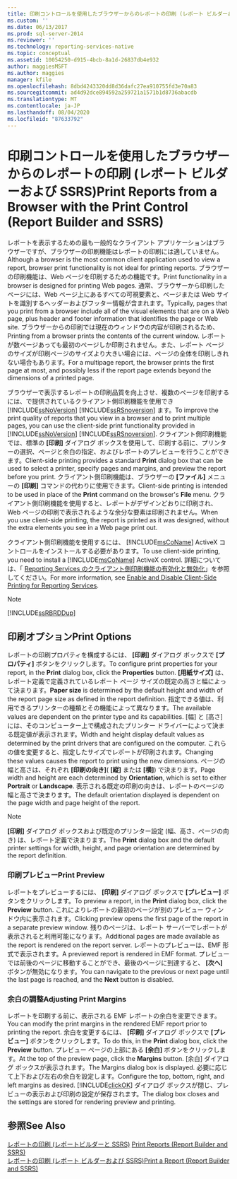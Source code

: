 ```yaml
---
title: 印刷コントロールを使用したブラウザーからのレポートの印刷 (レポート ビルダーおよび SSRS) | Microsoft Docs
ms.custom: ''
ms.date: 06/13/2017
ms.prod: sql-server-2014
ms.reviewer: ''
ms.technology: reporting-services-native
ms.topic: conceptual
ms.assetid: 10054250-d915-4bcb-8a1d-26837db4e932
author: maggiesMSFT
ms.author: maggies
manager: kfile
ms.openlocfilehash: 8dbd4243320dd8d36dafc27ea910755fd3e70a83
ms.sourcegitcommit: ad4d92dce894592a259721a1571b1d8736abacdb
ms.translationtype: MT
ms.contentlocale: ja-JP
ms.lasthandoff: 08/04/2020
ms.locfileid: "87633792"
---
```

# <a name="print-reports-from-a-browser-with-the-print-control-report-builder-and-ssrs"></a><span data-ttu-id="f269d-102">印刷コントロールを使用したブラウザーからのレポートの印刷 (レポート ビルダーおよび SSRS)</span><span class="sxs-lookup"><span data-stu-id="f269d-102">Print Reports from a Browser with the Print Control (Report Builder and SSRS)</span></span>
  <span data-ttu-id="f269d-103">レポートを表示するための最も一般的なクライアント アプリケーションはブラウザーですが、ブラウザーの印刷機能はレポートの印刷には適していません。</span><span class="sxs-lookup"><span data-stu-id="f269d-103">Although a browser is the most common client application used to view a report, browser print functionality is not ideal for printing reports.</span></span> <span data-ttu-id="f269d-104">ブラウザーの印刷機能は、Web ページを印刷するための機能です。</span><span class="sxs-lookup"><span data-stu-id="f269d-104">Print functionality in a browser is designed for printing Web pages.</span></span> <span data-ttu-id="f269d-105">通常、ブラウザーから印刷したページには、Web ページ上にあるすべての可視要素と、ページまたは Web サイトを識別するヘッダーおよびフッター情報が含まれます。</span><span class="sxs-lookup"><span data-stu-id="f269d-105">Typically, pages that you print from a browser include all of the visual elements that are on a Web page, plus header and footer information that identifies the page or Web site.</span></span> <span data-ttu-id="f269d-106">ブラウザーからの印刷では現在のウィンドウの内容が印刷されるため、</span><span class="sxs-lookup"><span data-stu-id="f269d-106">Printing from a browser prints the contents of the current window.</span></span> <span data-ttu-id="f269d-107">レポートが数ページあっても最初のページしか印刷されません。また、レポート ページのサイズが印刷ページのサイズより大きい場合には、ページの全体を印刷しきれない場合もあります。</span><span class="sxs-lookup"><span data-stu-id="f269d-107">For a multipage report, the browser prints the first page at most, and possibly less if the report page extends beyond the dimensions of a printed page.</span></span>  
  
 <span data-ttu-id="f269d-108">ブラウザーで表示するレポートの印刷品質を向上させ、複数のページを印刷するには、で提供されているクライアント側印刷機能を使用でき [!INCLUDE[ssNoVersion](../../includes/ssnoversion-md.md)] [!INCLUDE[ssRSnoversion](../../includes/ssrsnoversion-md.md)] ます。</span><span class="sxs-lookup"><span data-stu-id="f269d-108">To improve the print quality of reports that you view in a browser and to print multiple pages, you can use the client-side print functionality provided in [!INCLUDE[ssNoVersion](../../includes/ssnoversion-md.md)] [!INCLUDE[ssRSnoversion](../../includes/ssrsnoversion-md.md)].</span></span> <span data-ttu-id="f269d-109">クライアント側印刷機能では、標準の **[印刷]** ダイアログ ボックスを使用して、印刷する前に、プリンターの選択、ページと余白の指定、およびレポートのプレビューを行うことができます。</span><span class="sxs-lookup"><span data-stu-id="f269d-109">Client-side printing provides a standard **Print** dialog box that can be used to select a printer, specify pages and margins, and preview the report before you print.</span></span> <span data-ttu-id="f269d-110">クライアント側印刷機能は、ブラウザーの **[ファイル]** メニューの **[印刷]** コマンドの代わりに使用できます。</span><span class="sxs-lookup"><span data-stu-id="f269d-110">Client-side printing is intended to be used in place of the **Print** command on the browser's **File** menu.</span></span> <span data-ttu-id="f269d-111">クライアント側印刷機能を使用すると、レポートがデザインどおりに印刷され、Web ページの印刷で表示されるような余分な要素は印刷されません。</span><span class="sxs-lookup"><span data-stu-id="f269d-111">When you use client-side printing, the report is printed as it was designed, without the extra elements you see in a Web page print out.</span></span>  
  
 <span data-ttu-id="f269d-112">クライアント側印刷機能を使用するには、 [!INCLUDE[msCoName](../../includes/msconame-md.md)] ActiveX コントロールをインストールする必要があります。</span><span class="sxs-lookup"><span data-stu-id="f269d-112">To use client-side printing, you need to install a [!INCLUDE[msCoName](../../includes/msconame-md.md)] ActiveX control.</span></span> <span data-ttu-id="f269d-113">詳細については、「 [Reporting Services のクライアント側印刷機能の有効化と無効化](../report-server/enable-and-disable-client-side-printing-for-reporting-services.md)」を参照してください。</span><span class="sxs-lookup"><span data-stu-id="f269d-113">For more information, see [Enable and Disable Client-Side Printing for Reporting Services](../report-server/enable-and-disable-client-side-printing-for-reporting-services.md).</span></span>  
  
> [!NOTE]  
>  [!INCLUDE[ssRBRDDup](../../includes/ssrbrddup-md.md)]  
  
## <a name="print-options"></a><span data-ttu-id="f269d-114">印刷オプション</span><span class="sxs-lookup"><span data-stu-id="f269d-114">Print Options</span></span>  
 <span data-ttu-id="f269d-115">レポートの印刷プロパティを構成するには、 **[印刷]** ダイアログ ボックスで **[プロパティ]** ボタンをクリックします。</span><span class="sxs-lookup"><span data-stu-id="f269d-115">To configure print properties for your report, in the **Print** dialog box, click the **Properties** button.</span></span> <span data-ttu-id="f269d-116">**[用紙サイズ]** は、レポート定義で定義されているレポート ページ サイズの既定の高さと幅によって決まります。</span><span class="sxs-lookup"><span data-stu-id="f269d-116">**Paper size** is determined by the default height and width of the report page size as defined in the report definition.</span></span> <span data-ttu-id="f269d-117">指定できる値は、利用できるプリンターの種類とその機能によって異なります。</span><span class="sxs-lookup"><span data-stu-id="f269d-117">The available values are dependent on the printer type and its capabilities.</span></span> <span data-ttu-id="f269d-118">[幅] と [高さ] には、そのコンピューター上で構成されたプリンター ドライバーによって決まる既定値が表示されます。</span><span class="sxs-lookup"><span data-stu-id="f269d-118">Width and height display default values as determined by the print drivers that are configured on the computer.</span></span> <span data-ttu-id="f269d-119">これらの値を変更すると、指定したサイズでレポートが印刷されます。</span><span class="sxs-lookup"><span data-stu-id="f269d-119">Changing these values causes the report to print using the new dimensions.</span></span> <span data-ttu-id="f269d-120">ページの幅と高さは、それぞれ **[印刷の向き]**( **[縦]** または **[横]**) で決まります。</span><span class="sxs-lookup"><span data-stu-id="f269d-120">Page width and height are each determined by **Orientation**, which is set to either **Portrait** or **Landscape**.</span></span> <span data-ttu-id="f269d-121">表示される既定の印刷の向きは、レポートのページの幅と高さで決まります。</span><span class="sxs-lookup"><span data-stu-id="f269d-121">The default orientation displayed is dependent on the page width and page height of the report.</span></span>  
  
> [!NOTE]  
>  <span data-ttu-id="f269d-122">**[印刷]** ダイアログ ボックスおよび既定のプリンター設定 (幅、高さ、ページの向き) は、レポート定義で決まります。</span><span class="sxs-lookup"><span data-stu-id="f269d-122">The **Print** dialog box and the default printer settings for width, height, and page orientation are determined by the report definition.</span></span>  
  
### <a name="print-preview"></a><span data-ttu-id="f269d-123">印刷プレビュー</span><span class="sxs-lookup"><span data-stu-id="f269d-123">Print Preview</span></span>  
 <span data-ttu-id="f269d-124">レポートをプレビューするには、 **[印刷]** ダイアログ ボックスで **[プレビュー]** ボタンをクリックします。</span><span class="sxs-lookup"><span data-stu-id="f269d-124">To preview a report, in the **Print** dialog box, click the **Preview** button.</span></span> <span data-ttu-id="f269d-125">これによりレポートの最初のページが別のプレビュー ウィンドウ内に表示されます。</span><span class="sxs-lookup"><span data-stu-id="f269d-125">Clicking preview opens the first page of the report in a separate preview window.</span></span> <span data-ttu-id="f269d-126">残りのページは、レポート サーバーでレポートが表示されると利用可能になります。</span><span class="sxs-lookup"><span data-stu-id="f269d-126">Additional pages are made available as the report is rendered on the report server.</span></span> <span data-ttu-id="f269d-127">レポートのプレビューは、EMF 形式で表示されます。</span><span class="sxs-lookup"><span data-stu-id="f269d-127">A previewed report is rendered in EMF format.</span></span> <span data-ttu-id="f269d-128">プレビューでは前後のページに移動することができ、最後のページに到達すると、 **[次へ]** ボタンが無効になります。</span><span class="sxs-lookup"><span data-stu-id="f269d-128">You can navigate to the previous or next page until the last page is reached, and the **Next** button is disabled.</span></span>  
  
### <a name="adjusting-print-margins"></a><span data-ttu-id="f269d-129">余白の調整</span><span class="sxs-lookup"><span data-stu-id="f269d-129">Adjusting Print Margins</span></span>  
 <span data-ttu-id="f269d-130">レポートを印刷する前に、表示される EMF レポートの余白を変更できます。</span><span class="sxs-lookup"><span data-stu-id="f269d-130">You can modify the print margins in the rendered EMF report prior to printing the report.</span></span> <span data-ttu-id="f269d-131">余白を変更するには、 **[印刷]** ダイアログ ボックスで **[プレビュー]** ボタンをクリックします。</span><span class="sxs-lookup"><span data-stu-id="f269d-131">To do this, in the **Print** dialog box, click the **Preview** button.</span></span> <span data-ttu-id="f269d-132">プレビュー ページの上部にある **[余白]** ボタンをクリックします。</span><span class="sxs-lookup"><span data-stu-id="f269d-132">At the top of the preview page, click the **Margins** button.</span></span> <span data-ttu-id="f269d-133">[余白] ダイアログ ボックスが表示されます。</span><span class="sxs-lookup"><span data-stu-id="f269d-133">The Margins dialog box is displayed.</span></span> <span data-ttu-id="f269d-134">必要に応じて上下および左右の余白を設定します。</span><span class="sxs-lookup"><span data-stu-id="f269d-134">Configure the top, bottom, right, and left margins as desired.</span></span> [!INCLUDE[clickOK](../../includes/clickok-md.md)] <span data-ttu-id="f269d-135">ダイアログ ボックスが閉じ、プレビューの表示および印刷の設定が保存されます。</span><span class="sxs-lookup"><span data-stu-id="f269d-135">The dialog box closes and the settings are stored for rendering preview and printing.</span></span>  
  
## <a name="see-also"></a><span data-ttu-id="f269d-136">参照</span><span class="sxs-lookup"><span data-stu-id="f269d-136">See Also</span></span>  
 <span data-ttu-id="f269d-137">[レポートの印刷 &#40;レポートビルダーと SSRS&#41;](print-reports-report-builder-and-ssrs.md) </span><span class="sxs-lookup"><span data-stu-id="f269d-137">[Print Reports &#40;Report Builder and SSRS&#41;](print-reports-report-builder-and-ssrs.md) </span></span>  
 [<span data-ttu-id="f269d-138">レポートの印刷 &#40;レポート ビルダーおよび SSRS&#41;</span><span class="sxs-lookup"><span data-stu-id="f269d-138">Print a Report &#40;Report Builder and SSRS&#41;</span></span>](print-a-report-report-builder-and-ssrs.md)  
  
  
